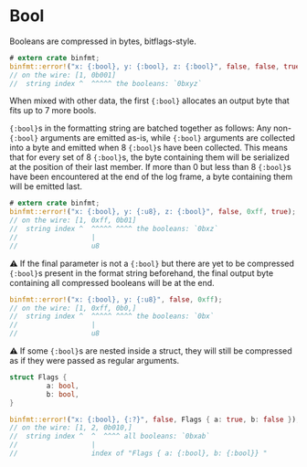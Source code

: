 # Bool


Booleans are compressed in bytes, bitflags-style.

``` rust
# extern crate binfmt;
binfmt::error!("x: {:bool}, y: {:bool}, z: {:bool}", false, false, true);
// on the wire: [1, 0b001]
//  string index ^  ^^^^^ the booleans: `0bxyz`
```

When mixed with other data, the first `{:bool}` allocates an output byte that
fits up to 7 more bools.

`{:bool}`s in the formatting string are batched together as follows: Any non-`{:bool}` arguments are emitted as-is, while `{:bool}` arguments are collected into a byte and emitted when 8 `{:bool}`s have been collected. This means that for every set of 8 `{:bool}`s, the byte containing them will be serialized at the position of their last member.
If more than 0 but less than 8 `{:bool}`s have been encountered at the end of the log frame, a byte containing them will be emitted last.

``` rust
# extern crate binfmt;
binfmt::error!("x: {:bool}, y: {:u8}, z: {:bool}", false, 0xff, true);
// on the wire: [1, 0xff, 0b01]
//  string index ^  ^^^^^ ^^^^ the booleans: `0bxz`
//                  |
//                  u8
```

⚠️ If the final parameter is not a `{:bool}` but there are yet to be compressed `{:bool}`s present in the format string beforehand, the final output byte containing all compressed booleans will be at the end.

``` rust
binfmt::error!("x: {:bool}, y: {:u8}", false, 0xff);
// on the wire: [1, 0xff, 0b0,]
//  string index ^  ^^^^^ ^^^^ the booleans: `0bx`
//                  |
//                  u8
```

⚠️ If some `{:bool}`s are nested inside a struct, they will still be compressed as if they were passed as regular arguments.

``` rust
struct Flags {
         a: bool,
         b: bool,
}

binfmt::error!("x: {:bool}, {:?}", false, Flags { a: true, b: false });
// on the wire: [1, 2, 0b010,]
//  string index ^  ^  ^^^^ all booleans: `0bxab`
//                  |
//                  index of "Flags { a: {:bool}, b: {:bool}} "
```
